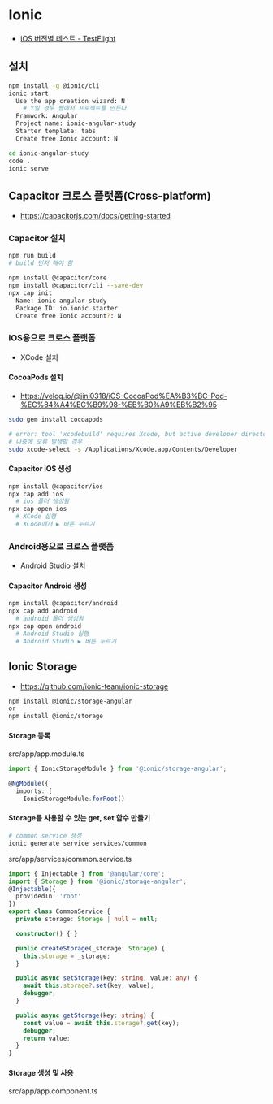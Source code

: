 # Ionic
* [iOS 버전별 테스트 - TestFlight](https://developer.apple.com/kr/testflight)

## 설치
```sh
npm install -g @ionic/cli
ionic start
  Use the app creation wizard: N
    # Y일 경우 웹에서 프로젝트를 만든다.
  Framwork: Angular
  Project name: ionic-angular-study
  Starter template: tabs
  Create free Ionic account: N

cd ionic-angular-study
code .
ionic serve
```

## Capacitor 크로스 플랫폼(Cross-platform)
* https://capacitorjs.com/docs/getting-started

### Capacitor 설치
```sh
npm run build
# build 먼저 해야 함
```
```sh
npm install @capacitor/core
npm install @capacitor/cli --save-dev
npx cap init
  Name: ionic-angular-study
  Package ID: io.ionic.starter
  Create free Ionic account?: N
```

### iOS용으로 크로스 플랫폼
* XCode 설치

#### CocoaPods 설치
* https://velog.io/@jini0318/iOS-CocoaPod%EA%B3%BC-Pod-%EC%84%A4%EC%B9%98-%EB%B0%A9%EB%B2%95
```sh
sudo gem install cocoapods

# error: tool 'xcodebuild' requires Xcode, but active developer directory '/Library/Developer/CommandLineTools' is a command line tools instance
# 나중에 오류 발생할 경우
sudo xcode-select -s /Applications/Xcode.app/Contents/Developer
```

#### Capacitor iOS 생성
```sh
npm install @capacitor/ios
npx cap add ios
  # ios 폴더 생성됨
npx cap open ios
  # XCode 실행
  # XCode에서 ▶ 버튼 누르기
```

### Android용으로 크로스 플랫폼
* Android Studio 설치

#### Capacitor Android 생성
```sh
npm install @capacitor/android
npx cap add android
  # android 폴더 생성됨
npx cap open android
  # Android Studio 실행
  # Android Studio ▶ 버튼 누르기
```

## Ionic Storage
* https://github.com/ionic-team/ionic-storage
```sh
npm install @ionic/storage-angular
or
npm install @ionic/storage
```

#### Storage 등록
src/app/app.module.ts
```ts
import { IonicStorageModule } from '@ionic/storage-angular';

@NgModule({
  imports: [
    IonicStorageModule.forRoot()
```

#### Storage를 사용할 수 있는 get, set 함수 만들기
```sh
# common service 생성
ionic generate service services/common
```

src/app/services/common.service.ts
```ts
import { Injectable } from '@angular/core';
import { Storage } from '@ionic/storage-angular';
@Injectable({
  providedIn: 'root'
})
export class CommonService {
  private storage: Storage | null = null;

  constructor() { }

  public createStorage(_storage: Storage) {
    this.storage = _storage;
  }

  public async setStorage(key: string, value: any) {
    await this.storage?.set(key, value);
    debugger;
  }

  public async getStorage(key: string) {
    const value = await this.storage?.get(key);
    debugger;
    return value;
  }
}
```

#### Storage 생성 및 사용
src/app/app.component.ts
```ts

```
